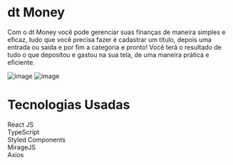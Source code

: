 # dt Money
Com o dt Money você pode gerenciar suas finanças de maneira simples e eficaz, tudo que você precisa fazer é cadastrar um título, depois uma entrada ou saída e por fim a categoria e pronto! Você terá o resultado de tudo o que depositou e gastou na sua tela, de uma maneira prática e eficiente.

![image](https://user-images.githubusercontent.com/61881055/152660411-62883a73-9e35-48e1-ae95-388a2e0a03cf.png)
![image](https://user-images.githubusercontent.com/61881055/152660487-0f464b14-8bb3-44be-b510-745fe2ed22e5.png)

# Tecnologias Usadas
React JS <br>
TypeScript <br>
Styled Components <br>
MirageJS <br>
Axios <br>
